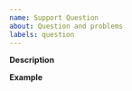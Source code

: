```yaml
---
name: Support Question
about: Question and problems
labels: question
---
```


**Description**

<!-- A clear and concise description. -->

**Example**

<!-- optional -->
